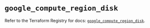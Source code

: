 # `google_compute_region_disk`

Refer to the Terraform Registry for docs: [`google_compute_region_disk`](https://registry.terraform.io/providers/hashicorp/google/6.46.0/docs/resources/compute_region_disk).
